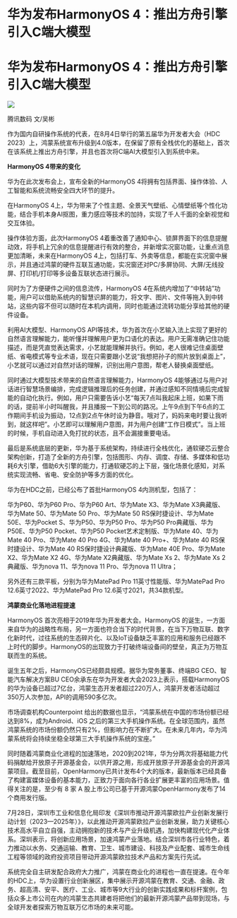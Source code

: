 # 华为发布HarmonyOS 4：推出方舟引擎 引入C端大模型

# 华为发布HarmonyOS 4：推出方舟引擎 引入C端大模型

![](https://inews.gtimg.com/news_bt/O-kKpdo7Mc6zGJe3hf9INpyRlKdp9KHISM4eIsRzyCnbAAA/1000)

腾讯数码 文/吴彬

作为国内自研操作系统的代表，在8月4日举行的第五届华为开发者大会（HDC
2023）上，鸿蒙系统宣布升级到4.0版本，在保留了原有全栈优化的基础上，首次在该系统上推出方舟引擎，并且也首次将C端AI大模型引入到系统中来。

**HarmonyOS 4带来的变化**

华为在此次发布会上，宣布全新的HarmonyOS 4将拥有包括界面、操作体验、人工智能和系统流畅安全四大环节的提升。

在HarmonyOS
4上，华为带来了个性主题、全景天气壁纸、心情壁纸等个性化功能，结合手机本身AI抠图，重力感应等技术的加持，实现了千人千面的全新视觉和交互体验。

操作体验方面，此次HarmonyOS
4着重改善了通知中心、锁屏界面下的信息提醒动效，将手机上冗余的信息提醒进行有效的整合，并新增实况窗功能，让重点消息更加清晰，未来在HarmonyOS
4上，包括打车、外卖等信息，都能在实况窗中展示，并且通过鸿蒙的硬件互联互通功能，实况窗还对PC/多屏协同、大屏/无线投屏、打印机/打印等多设备互联状态进行展示。

同时为了方便硬件之间的信息流传，HarmonyOS
4在系统内增加了“中转站”功能，用户可以借助系统内的智慧识屏的能力，将文字、图片、文件等拖入到中转站，这些内容不但可以随时在本机内调用，同时也能通过流转功能分享给其他的硬件设备。

利用AI大模型、HarmonyOS
API等技术，华为首次在小艺输入法上实现了更好的自然语言理解能力，能听懂并理解用户更为口语化的表达。用户无需准确记住功能描述，而是凭直觉表达需求，小艺就能理解并执行。例如，老人很难记住桌面壁纸、省电模式等专业术语，现在只需要跟小艺说“我想把孙子的照片放到桌面上”，小艺就可以通过对自然对话的理解，识别出用户意图，帮老人替换桌面壁纸。

同时通过大模型技术带来的自然语言理解能力，HarmonyOS
4能够通过与用户对话进行智慧场景编排，完成逻辑推理后的任务创建，并通过感知不同情境后完成智能的自动化执行。例如，用户只需要告诉小艺“每天7点叫我起床上班，如果下雨的话，提前半小时叫醒我，并且播报一下到公司的路况。上午9点到下午6点的工作期间手机设为振动，12点到2点午休时设为静音。哦对了，妈妈来电时要让我听到，就这样吧”。小艺即可以理解用户意图，并为用户创建“工作日模式”。当上班的时候，手机自动进入免打扰的状态，且不会漏接重要电话。

最后是系统底层的更新，华为基于系统架构，持续进行全栈优化，通软硬芯云整合架构创新，打造了全新的方舟引擎，包括图形、内存、调度、存储、多媒体和低功耗6大引擎，借助6大引擎的能力，打通软硬芯的上下层，强化场景化感知，对系统实现流畅、省电、安全防护等多方面的优化。

华为在HDC之前，已经公布了首批HarmonyOS 4内测机型，包括了：

华为P60、华为P60 Pro、华为P60 Art、华为Mate X3、华为Mate X3典藏版、华为Mate 50、华为Mate 50
Pro、华为Mate 50 RS保时捷设计、华为Mate 50E、华为Pocket S、华为P50、华为P50 Pro、华为P50
Pro典藏版、华为P50E、华为P50 Pocket、华为P50 Pocket艺术定制版、华为Mate 40、华为Mate 40 Pro、华为Mate 40
Pro 4G、华为Mate 40 Pro+、华为Mate 40 RS保时捷设计、华为Mate 40 RS保时捷设计典藏版、华为Mate 40E
Pro、华为Mate X2、华为Mate X2 4G、华为Mate X2典藏版、华为Mate Xs 2、华为Mate Xs 2典藏版、华为nova
11、华为nova 11 Pro、华为nova 11 Ultra；

另外还有三款平板，分别为华为MatePad Pro 11英寸性能版、华为MatePad Pro 12.6英寸2022、华为MatePad Pro
12.6英寸2021，共34款机型。

**鸿蒙商业化落地进程提速**

HarmonyOS 首次亮相于2019年华为开发者大会。HarmonyOS
的诞生，一方面来自华为的战略性布局，另一方面也符合当下的时代背景，在当下万物互联、数字化新时代，过往系统的生态碎片化、以及IoT设备缺乏丰富的应用和服务已经跟不上时代的脚步。HarmonyOS的出现致力于打破终端设备间的壁垒，真正为万物互联而生的系统。

诞生五年之后，HarmonyOS已经颇具规模。据华为常务董事、终端BG CEO、智能汽车解决方案BU
CEO余承东在华为开发者大会2023上表示，搭载HarmonyOS的华为设备已超过7亿台，鸿蒙生态开发者超过220万人，鸿蒙开发者活动超过350万人次参加，API的调用590多亿次。

市场调查机构Counterpoint 给出的数据也显示，“鸿蒙系统在中国的市场份额已经达到8%，成为Android、iOS
之后的第三大手机操作系统。在全球范围内，虽然鸿蒙系统的市场份额仍然只有2%，但影响力在不断扩大。在未来几年内，华为鸿蒙系统将会持续坐稳全球第三大手机操作系统的宝座。”

同时随着鸿蒙商业化进程的加速落地，2020到2021年，华为分两次将基础能力代码捐献给开放原子开源基金会，以供开源之用，形成开放原子开源基金会的开源鸿蒙项目。截至目前，OpenHarmony已共计发布4个大的版本，最新版本已经具备了构建富媒体设备的基本能力，正致力于面向各行各业扩展更丰富的应用场景。值得关注的是，至少有
8 家 A 股上市公司已基于开源鸿蒙OpenHarmony发布了14个商用发行版。

7月28日，深圳市工业和信息化局印发《深圳市推动开源鸿蒙欧拉产业创新发展行动计划（2023—2025年）》，以此推动开源鸿蒙欧拉产业创新发展，助力关键核心技术高水平自立自强，主动拥抱新的技术与产业升级机遇，加快构建现代化产业体系。深圳表示，将创新应用场景，加速鸿蒙产业落地。结合深圳市各行业特色，着力推动以水务、交通运输、教育、卫生、城市建设、科技及产业配套、城市生命线工程等领域的政府投资项目带动开源鸿蒙欧拉技术产品和方案先行先试。

系统完全自主研发配合政府大力推广，鸿蒙在商业化的进程也一直在提速。在今年的HDC上，华为设置行业创新展区，集中展示开源鸿蒙在教育、交通、金融、政务、超高清、安平、医疗、工业、城市等9大行业的创新实践成果和标杆案例，包括众多上市公司在内的鸿蒙生态共建者将把他们的最新开源鸿蒙产品带到现场，与全球开发者探索万物互联万亿市场的未来可能。

